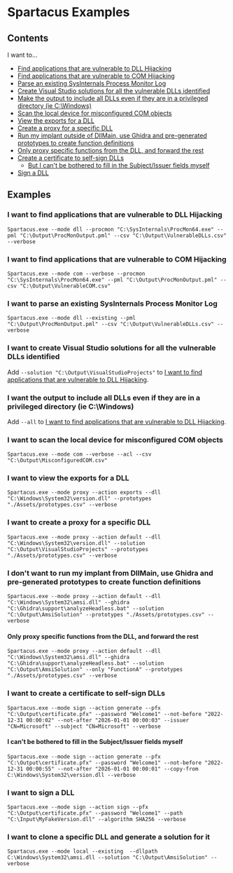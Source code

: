 # Spartacus Examples

## Contents

I want to...

* [Find applications that are vulnerable to DLL Hijacking](#i-want-to-find-applications-that-are-vulnerable-to-dll-hijacking)
* [Find applications that are vulnerable to COM Hijacking](#i-want-to-find-applications-that-are-vulnerable-to-com-hijacking)
* [Parse an existing SysInternals Process Monitor Log](#i-want-to-parse-an-existing-sysinternals-process-monitor-log)
* [Create Visual Studio solutions for all the vulnerable DLLs identified](#i-want-to-create-visual-studio-solutions-for-all-the-vulnerable-dlls-identified)
* [Make the output to include all DLLs even if they are in a privileged directory (ie C:\Windows)](#i-want-the-output-to-include-all-dlls-even-if-they-are-in-a-privileged-directory-ie-cwindows)
* [Scan the local device for misconfigured COM objects](#i-want-to-scan-the-local-device-for-misconfigured-com-objects)
* [View the exports for a DLL](#i-want-to-view-the-exports-for-a-dll)
* [Create a proxy for a specific DLL](#i-want-to-create-a-proxy-for-a-specific-dll)
* [Run my implant outside of DllMain, use Ghidra and pre-generated prototypes to create function definitions](#i-dont-want-to-run-my-implant-from-dllmain-use-ghidra-and-pre-generated-prototypes-to-create-function-definitions)
* [Only proxy specific functions from the DLL, and forward the rest](#only-proxy-specific-functions-from-the-dll-and-forward-the-rest)
* [Create a certificate to self-sign DLLs](#i-want-to-create-a-certificate-to-self-sign-dlls)
    * [But I can't be bothered to fill in the Subject/Issuer fields myself](#i-cant-be-bothered-to-fill-in-the-subjectissuer-fields-myself)
* [Sign a DLL](#i-want-to-sign-a-dll)

## Examples

### I want to find applications that are vulnerable to DLL Hijacking

```
Spartacus.exe --mode dll --procmon "C:\SysInternals\ProcMon64.exe" --pml "C:\Output\ProcMonOutput.pml" --csv "C:\Output\VulnerableDLLs.csv" --verbose
```

### I want to find applications that are vulnerable to COM Hijacking

```
Spartacus.exe --mode com --verbose --procmon "C:\SysInternals\ProcMon64.exe" --pml "C:\Output\ProcMonOutput.pml" --csv "C:\Output\VulnerableCOM.csv"
```

### I want to parse an existing SysInternals Process Monitor Log

```
Spartacus.exe --mode dll --existing --pml "C:\Output\ProcMonOutput.pml" --csv "C:\Output\VulnerableDLLs.csv" --verbose
```

### I want to create Visual Studio solutions for all the vulnerable DLLs identified

Add `--solution "C:\Output\VisualStudioProjects"` to [I want to find applications that are vulnerable to DLL Hijacking](#i-want-to-find-applications-that-are-vulnerable-to-dll-hijacking).

### I want the output to include all DLLs even if they are in a privileged directory (ie C:\Windows)

Add `--all` to [I want to find applications that are vulnerable to DLL Hijacking](#i-want-to-find-applications-that-are-vulnerable-to-dll-hijacking).

### I want to scan the local device for misconfigured COM objects

```
Spartacus.exe --mode com --verbose --acl --csv "C:\Output\MisconfiguredCOM.csv"
```

### I want to view the exports for a DLL

```
Spartacus.exe --mode proxy --action exports --dll "C:\Windows\System32\version.dll" --prototypes "./Assets/prototypes.csv" --verbose
```

### I want to create a proxy for a specific DLL

```
Spartacus.exe --mode proxy --action default --dll "C:\Windows\System32\version.dll" --solution "C:\Output\VisualStudioProjects" --prototypes "./Assets/prototypes.csv" --verbose
```

### I don't want to run my implant from DllMain, use Ghidra and pre-generated prototypes to create function definitions

```
Spartacus.exe --mode proxy --action default --dll "C:\Windows\System32\amsi.dll" --ghidra "C:\Ghidra\support\analyzeHeadless.bat" --solution "C:\Output\AmsiSolution" --prototypes "./Assets/prototypes.csv" --verbose
```
#### Only proxy specific functions from the DLL, and forward the rest

```
Spartacus.exe --mode proxy --action default --dll "C:\Windows\System32\amsi.dll" --ghidra "C:\Ghidra\support\analyzeHeadless.bat" --solution "C:\Output\AmsiSolution" --only "FunctionA" --prototypes "./Assets/prototypes.csv" --verbose
```

### I want to create a certificate to self-sign DLLs

```
Spartacus.exe --mode sign --action generate --pfx "C:\Output\certificate.pfx" --password "Welcome1" --not-before "2022-12-31 00:00:02" --not-after "2026-01-01 00:00:03" --issuer "CN=Microsoft" --subject "CN=Microsoft" --verbose
```

#### I can't be bothered to fill in the Subject/Issuer fields myself

```
Spartacus.exe --mode sign --action generate --pfx "C:\Output\certificate.pfx" --password "Welcome1" --not-before "2022-12-31 00:00:55" --not-after "2026-01-01 00:00:01" --copy-from C:\Windows\System32\version.dll --verbose
```

### I want to sign a DLL

```
Spartacus.exe --mode sign --action sign --pfx "C:\Output\certificate.pfx" --password "Welcome1" --path "C:\Input\MyFakeVersion.dll" --algorithm SHA256 --verbose
```

### I want to clone a specific DLL and generate a solution for it

```
Spartacus.exe --mode local --existing  --dllpath C:\Windows\System32\amsi.dll --solution "C:\Output\AmsiSolution" --verbose
```